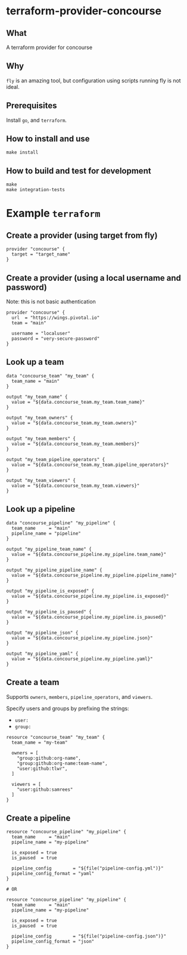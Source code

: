 # terraform-provider-concourse

## What

A terraform provider for concourse

## Why

`fly` is an amazing tool, but configuration using scripts running fly is not
ideal.

## Prerequisites

Install `go`, and `terraform`.

## How to install and use

```
make install
```

## How to build and test for development

```
make
make integration-tests
```

# Example `terraform`

## Create a provider (using target from fly)

```hcl
provider "concourse" {
  target = "target_name"
}
```

## Create a provider (using a local username and password)

Note: this is not basic authentication

```hcl
provider "concourse" {
  url  = "https://wings.pivotal.io"
  team = "main"

  username = "localuser"
  password = "very-secure-password"
}
```

## Look up a team

```hcl
data "concourse_team" "my_team" {
  team_name = "main"
}

output "my_team_name" {
  value = "${data.concourse_team.my_team.team_name}"
}

output "my_team_owners" {
  value = "${data.concourse_team.my_team.owners}"
}

output "my_team_members" {
  value = "${data.concourse_team.my_team.members}"
}

output "my_team_pipeline_operators" {
  value = "${data.concourse_team.my_team.pipeline_operators}"
}

output "my_team_viewers" {
  value = "${data.concourse_team.my_team.viewers}"
}
```

## Look up a pipeline

```hcl
data "concourse_pipeline" "my_pipeline" {
  team_name     = "main"
  pipeline_name = "pipeline"
}

output "my_pipeline_team_name" {
  value = "${data.concourse_pipeline.my_pipeline.team_name}"
}

output "my_pipeline_pipeline_name" {
  value = "${data.concourse_pipeline.my_pipeline.pipeline_name}"
}

output "my_pipeline_is_exposed" {
  value = "${data.concourse_pipeline.my_pipeline.is_exposed}"
}

output "my_pipeline_is_paused" {
  value = "${data.concourse_pipeline.my_pipeline.is_paused}"
}

output "my_pipeline_json" {
  value = "${data.concourse_pipeline.my_pipeline.json}"
}

output "my_pipeline_yaml" {
  value = "${data.concourse_pipeline.my_pipeline.yaml}"
}
```
## Create a team

Supports `owners`, `members`, `pipeline_operators`, and `viewers`.

Specify users and groups by prefixing the strings:

* `user:`
* `group:`

```hcl
resource "concourse_team" "my_team" {
  team_name = "my-team"

  owners = [
    "group:github:org-name",
    "group:github:org-name:team-name",
    "user:github:tlwr",
  ]

  viewers = [
    "user:github:samrees"
  ]
}
```

## Create a pipeline

```hcl
resource "concourse_pipeline" "my_pipeline" {
  team_name     = "main"
  pipeline_name = "my-pipeline"

  is_exposed = true
  is_paused  = true

  pipeline_config        = "${file("pipeline-config.yml")}"
  pipeline_config_format = "yaml"
}

# OR

resource "concourse_pipeline" "my_pipeline" {
  team_name     = "main"
  pipeline_name = "my-pipeline"

  is_exposed = true
  is_paused  = true

  pipeline_config        = "${file("pipeline-config.json")}"
  pipeline_config_format = "json"
}
```
